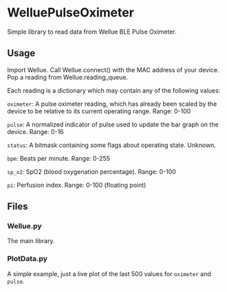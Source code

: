 # WelluePulseOximeter
Simple library to read data from Wellue BLE Pulse Oximeter.

## Usage

Import Wellue.
Call Wellue.connect() with the MAC address of your device.
Pop a reading from Wellue.reading_queue.

Each reading is a dictionary which may contain any of the following values:

`oximeter`: A pulse oximeter reading, which has already been scaled by the device to be relative to its current operating range. Range: 0-100

`pulse`: A normalized indicator of pulse used to update the bar graph on the device. Range: 0-16

`status`: A bitmask containing some flags about operating state. Unknown.

`bpm`: Beats per minute. Range: 0-255

`sp_o2`: SpO2 (blood oxygenation percentage). Range: 0-100

`pi`: Perfusion index. Range: 0-100 (floating point)

## Files

### Wellue.py

The main library.

### PlotData.py

A simple example, just a live plot of the last 500 values for `oximeter` and `pulse`.
